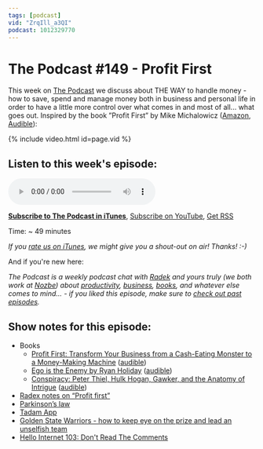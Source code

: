 ```yaml
---
tags: [podcast]
vid: "ZrqIll_a3QI"
podcast: 1012329770
---
```


# The Podcast #149 - Profit First

This week on [The Podcast][p] we discuss about THE WAY to handle money - how to save, spend and manage money both in business and personal life in order to have a little more control over what comes in and most of all... what goes out. Inspired by the book ”Profit First” by Mike Michalowicz ([Amazon](https://www.amazon.com/dp/0981808298?tag=sliwinski-20), [Audible](https://www.audible.com/pd/B06X15WX5B?tag=sliwinski-20)):

{% include video.html id=page.vid %}

<!--More-->

## Listen to this week's episode:

<audio controls>
<source src="https://files.nozbe.com/podcast/149.mp3" type="audio/mpeg">
</audio>

**[Subscribe to The Podcast in iTunes][i]**, [Subscribe on YouTube][y], [Get RSS][rss]

Time: ~ 49 minutes

*If you [rate us on iTunes][i], we might give you a shout-out on air! Thanks! :-)*

And if you're new here:

*The Podcast is a weekly podcast chat with [Radek][r] and yours truly (we both work at [Nozbe][n]) about [productivity](/productivity), [business](/business), [books](/books), and whatever else comes to mind… - if you liked this episode, make sure to [check out past episodes](/podcast).*

## Show notes for this episode:

  * Books
    * [Profit First: Transform Your Business from a Cash-Eating Monster to a Money-Making Machine](https://www.amazon.com/Profit-First-Transform-Cash-Eating-Money-Making/dp/073521414X/) ([audible](https://www.audible.com/pd/Business/Profit-First-Audiobook/B06X15WX5B))
    * [Ego is the Enemy by Ryan Holiday](https://www.amazon.com/Ego-Enemy-Ryan-Holiday/dp/1591847818/) ([audible](https://www.audible.com/pd/Self-Development/Ego-Is-the-Enemy-Audiobook/B01GSIZ5AC))
    * [Conspiracy: Peter Thiel, Hulk Hogan, Gawker, and the Anatomy of Intrigue](https://www.amazon.com/Conspiracy-Peter-Gawker-Anatomy-Intrigue/dp/0735217645/) ([audible](https://www.audible.com/pd/Nonfiction/Conspiracy-Audiobook/B0794CRN4B))
  * [Radex notes on “Profit first”](http://radex.io/books/profit-first/)
  * [Parkinson’s law](https://en.wikipedia.org/wiki/Parkinson%27s_law)
  * [Tadam App](http://tadamapp.com/)
  * [Golden State Warriors - how to keep eye on the prize and lead an unselfish team](/goldenstate/)
  * [Hello Internet 103: Don't Read The Comments](http://www.hellointernet.fm/podcast/103)

[y]: https://michael.gratis/thepodcastyt
[rss]: https://thepodcast.fm/episodes?format=RSS
[e]: /podcast-149

[p]: /podcast
[n]: https://michael.gratis/nozbe
[r]: https://michael.gratis/radex
[i]: https://michael.gratis/thepodcast
[o]: https://michael.gratis/ipadonly


